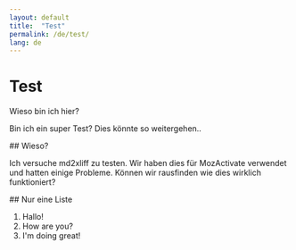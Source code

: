 ```yaml
---
layout: default
title:  "Test"
permalink: /de/test/
lang: de
---
```


# Test

Wieso bin ich hier?

Bin ich ein super Test? Dies könnte so weitergehen..

## Wieso?

Ich versuche md2xliff zu testen. Wir haben dies für MozActivate verwendet und hatten einige Probleme. Können wir rausfinden wie dies wirklich funktioniert?

## Nur eine Liste

1. Hallo!
2. How are you?
3. I'm doing great!
